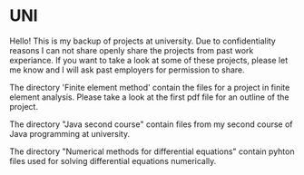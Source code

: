 # UNI
Hello!
This is my backup of projects at university. Due to confidentiality reasons I can not share openly share the projects from past work experiance. If you want to take a look at some of these projects, please let me know and I will ask past employers for permission to share. 

The directory 'Finite element method' contain the files for a project in finite element analysis. Please take a look at the first pdf file for an outline of the project.

The directory "Java second course" contain files from my second course of Java programming at university.

The directory "Numerical methods for differential equations" contain pyhton files used for solving differential equations numerically.
